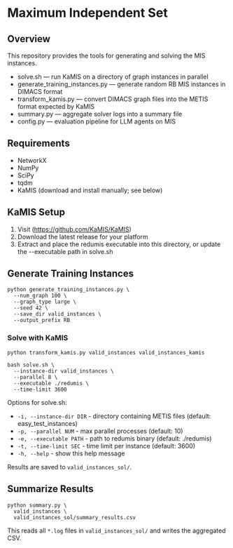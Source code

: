 # Maximum Independent Set

## Overview
This repository provides the tools for generating and solving the MIS instances. 

- solve.sh — run KaMIS on a directory of graph instances in parallel  
- generate_training_instances.py — generate random RB MIS instances in DIMACS format  
- transform_kamis.py — convert DIMACS graph files into the METIS format expected by KaMIS
- summary.py — aggregate solver logs into a summary file
- config.py  — evaluation pipeline for LLM agents on MIS 

## Requirements
- NetworkX  
- NumPy  
- SciPy  
- tqdm  
- KaMIS (download and install manually; see below)  

## KaMIS Setup
1. Visit (https://github.com/KaMIS/KaMIS) 
2. Download the latest release for your platform  
3. Extract and place the redumis executable into this directory, or update the --executable path in solve.sh  

## Generate Training Instances

    python generate_training_instances.py \
      --num_graph 100 \
      --graph_type large \
      --seed 42 \
      --save_dir valid_instances \
      --output_prefix RB

### Solve with KaMIS


    python transform_kamis.py valid_instances valid_instances_kamis
    
    bash solve.sh \
      --instance-dir valid_instances \
      --parallel 8 \
      --executable ./redumis \
      --time-limit 3600


Options for solve.sh:
* `-i, --instance-dir DIR` -   directory containing METIS files (default: easy_test_instances)
* `-p, --parallel NUM` -      max parallel processes (default: 10)
* `-e, --executable PATH` -    path to redumis binary (default: ./redumis)
* `-t, --time-limit SEC` -     time limit per instance (default: 3600)
* `-h, --help` -               show this help message

Results are saved to `valid_instances_sol/`. 

## Summarize Results
    python summary.py \
      valid_instances \
      valid_instances_sol/summary_results.csv

This reads all `*.log` files in `valid_instances_sol/` and writes the aggregated CSV.





